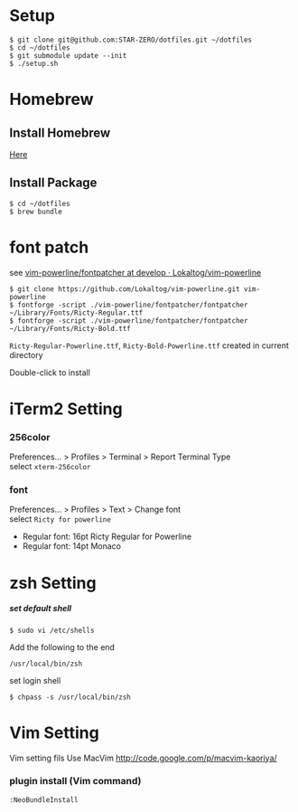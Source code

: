 # Setup

```
$ git clone git@github.com:STAR-ZERO/dotfiles.git ~/dotfiles
$ cd ~/dotfiles
$ git submodule update --init
$ ./setup.sh
```

# Homebrew

## Install Homebrew

[Here](http://brew.sh/)

## Install Package

```
$ cd ~/dotfiles
$ brew bundle
```

# font patch
see [vim-powerline/fontpatcher at develop · Lokaltog/vim-powerline](https://github.com/Lokaltog/vim-powerline/tree/develop/fontpatcher)

```
$ git clone https://github.com/Lokaltog/vim-powerline.git vim-powerline
$ fontforge -script ./vim-powerline/fontpatcher/fontpatcher ~/Library/Fonts/Ricty-Regular.ttf
$ fontforge -script ./vim-powerline/fontpatcher/fontpatcher ~/Library/Fonts/Ricty-Bold.ttf
```

`Ricty-Regular-Powerline.ttf`, `Ricty-Bold-Powerline.ttf` created in current directory

Double-click to install

# iTerm2 Setting
### 256color
Preferences… > Profiles > Terminal > Report Terminal Type  
select `xterm-256color`

### font
Preferences… > Profiles > Text > Change font  
select `Ricty for powerline`

- Regular font: 16pt Ricty Regular for Powerline
- Regular font: 14pt Monaco

# zsh Setting

##### set default shell

```
$ sudo vi /etc/shells
```

Add the following to the end

```
/usr/local/bin/zsh
```

set login shell

```
$ chpass -s /usr/local/bin/zsh
```

# Vim Setting
Vim setting fils
Use MacVim http://code.google.com/p/macvim-kaoriya/

### plugin install (Vim command)

```
:NeoBundleInstall
```

